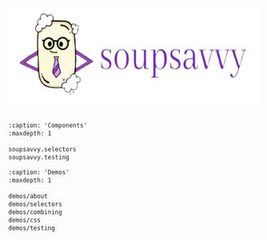 ![logo](https://github.com/sewcio543/soupsavvy/blob/main/resources/logo.png?raw=true)
========

```{toctree}
:caption: 'Components'
:maxdepth: 1

soupsavvy.selectors
soupsavvy.testing
```

```{toctree}
:caption: 'Demos'
:maxdepth: 1

demos/about
demos/selectors
demos/combining
demos/css
demos/testing
```

```{include} ../../README.md
```
